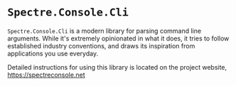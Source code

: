 # `Spectre.Console.Cli`

`Spectre.Console.Cli` is a modern library for parsing command line arguments. While it's extremely opinionated in what it does, it tries to follow established industry conventions, and draws its inspiration from applications you use everyday.

Detailed instructions for using this library is located on the project website, https://spectreconsole.net